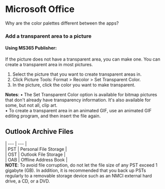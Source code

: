 # Microsoft Office

Why are the color palettes different between the apps?


### Add a transparent area to a picture

#### Using MS365 Publisher:
If the picture does not have a transparent area, you can make one. You can create a transparent area in most pictures.  
1.	Select the picture that you want to create transparent areas in.  
2.	Click Picture Tools: Format > Recolor > Set Transparent Color.  
3.	In the picture, click the color you want to make transparent.  

**Notes**: 
•	The Set Transparent Color option is available for bitmap pictures that don't already have transparency information. It's also available for some, but not all, clip art.  
•	To create a transparent area in an animated GIF, use an animated GIF editing program, and then insert the file again.  

## Outlook Archive Files

| --- | --- |  
| PST | Personal File Storage |  
| OST | Outlook File Storage |  
| OAB | Offline Address Book |  
**NOTE**: To avoid file corruption, do not let the file size of any PST exceed 1 gigabyte (GB). In addition, it is recommended that you back up PSTs regularly to a removable storage device such as an NMCI external hard drive, a CD, or a DVD.

